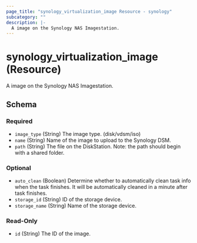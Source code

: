 ```yaml
---
page_title: "synology_virtualization_image Resource - synology"
subcategory: ""
description: |-
  A image on the Synology NAS Imagestation.
---
```


# synology_virtualization_image (Resource)


A image on the Synology NAS Imagestation.



<!-- schema generated by tfplugindocs -->
## Schema

### Required

- `image_type` (String) The image type. (disk/vdsm/iso)
- `name` (String) Name of the image to upload to the Synology DSM.
- `path` (String) The file on the DiskStation. Note: the path should begin with a shared folder.

### Optional

- `auto_clean` (Boolean) Determine whether to automatically clean task info when the task finishes. It will be automatically cleaned in a minute after task finishes.
- `storage_id` (String) ID of the storage device.
- `storage_name` (String) Name of the storage device.

### Read-Only

- `id` (String) The ID of the image.